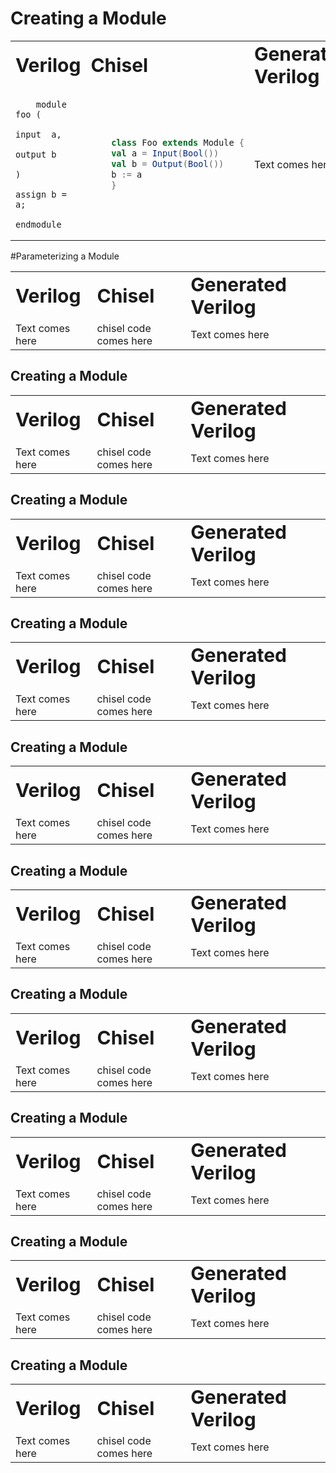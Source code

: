 <!Doctype html>
<html>
<title> Two side column </title>
<body>
    <script src="https://cdn.mathjax.org/mathjax/latest/MathJax.js?config=TeX-AMS-MML_HTMLorMML" type="text/javascript"></script>
    <table border ="0">
        <h1>Creating a Module</h1>
        <tr>
            <td><b style="font-size:30px">Verilog</b></td>
            <td><b style="font-size:30px">Chisel</b></td>
            <td><b style="font-size:30px">Generated Verilog</b></td>
         </tr>
         <tr>
<td>

```
    module foo (
                    input  a,
                    output b
                )
                assign b = a;
            endmodule
```

</td>
    <td>

```scala mdoc
    class Foo extends Module {
    val a = Input(Bool())
    val b = Output(Bool())
    b := a
    }
```

</td>
    <td>Text comes here</td>
         </tr>
    </table>
</body>
</html>

#Parameterizing a Module

<html>
<body>
    <table border ="0">
        <tr>
            <td><b style="font-size:30px">Verilog</b></td>
            <td><b style="font-size:30px">Chisel</b></td>
            <td><b style="font-size:30px">Generated Verilog</b></td>
         </tr>
         <tr>
            <td>Text comes here</td>
            <td>chisel code comes here</td>
             <td>Text comes here</td>
         </tr>
    </table>
    <table border ="0">
        <h2>Creating a Module</h2>
        <tr>
            <td><b style="font-size:30px">Verilog</b></td>
            <td><b style="font-size:30px">Chisel</b></td>
            <td><b style="font-size:30px">Generated Verilog</b></td>
         </tr>
         <tr>
            <td>Text comes here</td>
            <td>chisel code comes here</td>
             <td>Text comes here</td>
         </tr>
    </table>
    <table border ="0">
        <h2>Creating a Module</h2>
        <tr>
            <td><b style="font-size:30px">Verilog</b></td>
            <td><b style="font-size:30px">Chisel</b></td>
            <td><b style="font-size:30px">Generated Verilog</b></td>
         </tr>
         <tr>
            <td>Text comes here</td>
            <td>chisel code comes here</td>
             <td>Text comes here</td>
         </tr>
    </table>
    <table border ="0">
        <h2>Creating a Module</h2>
        <tr>
            <td><b style="font-size:30px">Verilog</b></td>
            <td><b style="font-size:30px">Chisel</b></td>
            <td><b style="font-size:30px">Generated Verilog</b></td>
         </tr>
         <tr>
            <td>Text comes here</td>
            <td>chisel code comes here</td>
             <td>Text comes here</td>
         </tr>
    </table>
    <table border ="0">
        <h2>Creating a Module</h2>
        <tr>
            <td><b style="font-size:30px">Verilog</b></td>
            <td><b style="font-size:30px">Chisel</b></td>
            <td><b style="font-size:30px">Generated Verilog</b></td>
         </tr>
         <tr>
            <td>Text comes here</td>
            <td>chisel code comes here</td>
             <td>Text comes here</td>
         </tr>
    </table>
    <table border ="0">
        <h2>Creating a Module</h2>
        <tr>
            <td><b style="font-size:30px">Verilog</b></td>
            <td><b style="font-size:30px">Chisel</b></td>
            <td><b style="font-size:30px">Generated Verilog</b></td>
         </tr>
         <tr>
            <td>Text comes here</td>
            <td>chisel code comes here</td>
             <td>Text comes here</td>
         </tr>
    </table>
    <table border ="0">
        <h2>Creating a Module</h2>
        <tr>
            <td><b style="font-size:30px">Verilog</b></td>
            <td><b style="font-size:30px">Chisel</b></td>
            <td><b style="font-size:30px">Generated Verilog</b></td>
         </tr>
         <tr>
            <td>Text comes here</td>
            <td>chisel code comes here</td>
             <td>Text comes here</td>
         </tr>
    </table>
    <table border ="0">
        <h2>Creating a Module</h2>
        <tr>
            <td><b style="font-size:30px">Verilog</b></td>
            <td><b style="font-size:30px">Chisel</b></td>
            <td><b style="font-size:30px">Generated Verilog</b></td>
         </tr>
         <tr>
            <td>Text comes here</td>
            <td>chisel code comes here</td>
             <td>Text comes here</td>
         </tr>
    </table>
    <table border ="0">
        <h2>Creating a Module</h2>
        <tr>
            <td><b style="font-size:30px">Verilog</b></td>
            <td><b style="font-size:30px">Chisel</b></td>
            <td><b style="font-size:30px">Generated Verilog</b></td>
         </tr>
         <tr>
            <td>Text comes here</td>
            <td>chisel code comes here</td>
             <td>Text comes here</td>
         </tr>
    </table>
    <table border ="0">
        <h2>Creating a Module</h2>
        <tr>
            <td><b style="font-size:30px">Verilog</b></td>
            <td><b style="font-size:30px">Chisel</b></td>
            <td><b style="font-size:30px">Generated Verilog</b></td>
         </tr>
         <tr>
            <td>Text comes here</td>
            <td>chisel code comes here</td>
             <td>Text comes here</td>
         </tr>
    </table>
    
</body>
</html>
